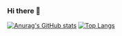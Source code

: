 ### Hi there 👋

[![Anurag's GitHub stats](https://github-readme-stats.vercel.app/api?username=shion0625)](https://github.com/anuraghazra/github-readme-stats)
[![Top Langs](https://github-readme-stats.vercel.app/api/top-langs/?username=shion0625)](https://github.com/anuraghazra/github-readme-stats)



<!--
**shion0625/shion0625** is a ✨ _special_ ✨ repository because its `README.md` (this file) appears on your GitHub profile.

Here are some ideas to get you started:

- 🔭 I’m currently working on ...
- 🌱 I’m currently learning ...
- 👯 I’m looking to collaborate on ...
- 🤔 I’m looking for help with ...
- 💬 Ask me about ...
- 📫 How to reach me: ...
- 😄 Pronouns: ...
- ⚡ Fun fact: ...
-->
